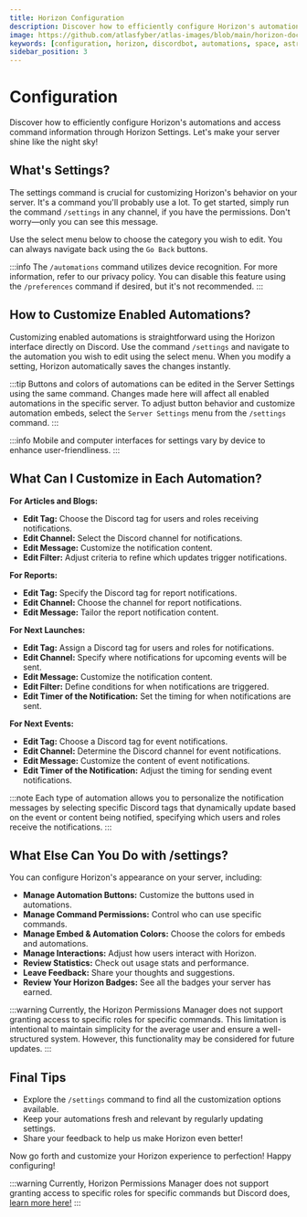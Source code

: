 ```yaml
---
title: Horizon Configuration
description: Discover how to efficiently configure Horizon's automations and access command information through Horizon Settings.
image: https://github.com/atlasfyber/atlas-images/blob/main/horizon-docs.jpg?raw=true
keywords: [configuration, horizon, discordbot, automations, space, astronomy, settings]
sidebar_position: 3
---
```


# Configuration

Discover how to efficiently configure Horizon's automations and access command information through Horizon Settings. Let's make your server shine like the night sky!

## What's Settings?

The settings command is crucial for customizing Horizon's behavior on your server. It's a command you'll probably use a lot. To get started, simply run the command `/settings` in any channel, if you have the permissions. Don't worry—only you can see this message.

Use the select menu below to choose the category you wish to edit. You can always navigate back using the `Go Back` buttons.

:::info
The `/automations` command utilizes device recognition. For more information, refer to our privacy policy. You can disable this feature using the `/preferences` command if desired, but it's not recommended.
:::

## How to Customize Enabled Automations?

Customizing enabled automations is straightforward using the Horizon interface directly on Discord. Use the command `/settings` and navigate to the automation you wish to edit using the select menu. When you modify a setting, Horizon automatically saves the changes instantly.

:::tip
Buttons and colors of automations can be edited in the Server Settings using the same command. Changes made here will affect all enabled automations in the specific server. To adjust button behavior and customize automation embeds, select the `Server Settings` menu from the `/settings` command.
:::

:::info
Mobile and computer interfaces for settings vary by device to enhance user-friendliness.
:::

## What Can I Customize in Each Automation?

**For Articles and Blogs:**
- **Edit Tag:** Choose the Discord tag for users and roles receiving notifications.
- **Edit Channel:** Select the Discord channel for notifications.
- **Edit Message:** Customize the notification content.
- **Edit Filter:** Adjust criteria to refine which updates trigger notifications.

**For Reports:**
- **Edit Tag:** Specify the Discord tag for report notifications.
- **Edit Channel:** Choose the channel for report notifications.
- **Edit Message:** Tailor the report notification content.

**For Next Launches:**
- **Edit Tag:** Assign a Discord tag for users and roles for notifications.
- **Edit Channel:** Specify where notifications for upcoming events will be sent.
- **Edit Message:** Customize the notification content.
- **Edit Filter:** Define conditions for when notifications are triggered.
- **Edit Timer of the Notification:** Set the timing for when notifications are sent.

**For Next Events:**
- **Edit Tag:** Choose a Discord tag for event notifications.
- **Edit Channel:** Determine the Discord channel for event notifications.
- **Edit Message:** Customize the content of event notifications.
- **Edit Timer of the Notification:** Adjust the timing for sending event notifications.

:::note
Each type of automation allows you to personalize the notification messages by selecting specific Discord tags that dynamically update based on the event or content being notified, specifying which users and roles receive the notifications.
:::

## What Else Can You Do with /settings?

You can configure Horizon's appearance on your server, including:

- **Manage Automation Buttons:** Customize the buttons used in automations.
- **Manage Command Permissions:** Control who can use specific commands.
- **Manage Embed & Automation Colors:** Choose the colors for embeds and automations.
- **Manage Interactions:** Adjust how users interact with Horizon.
- **Review Statistics:** Check out usage stats and performance.
- **Leave Feedback:** Share your thoughts and suggestions.
- **Review Your Horizon Badges:** See all the badges your server has earned.

:::warning
Currently, the Horizon Permissions Manager does not support granting access to specific roles for specific commands. This limitation is intentional to maintain simplicity for the average user and ensure a well-structured system. However, this functionality may be considered for future updates.
:::

## Final Tips

- Explore the `/settings` command to find all the customization options available.
- Keep your automations fresh and relevant by regularly updating settings.
- Share your feedback to help us make Horizon even better!

Now go forth and customize your Horizon experience to perfection! Happy configuring!

:::warning
Currently, Horizon Permissions Manager does not support granting access to specific roles for specific commands but Discord does, [learn more here!](https://discord.com/blog/slash-commands-permissions-discord-apps-bots)
:::

